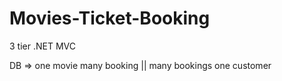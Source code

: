 # Movies-Ticket-Booking

3 tier .NET MVC

DB => one movie  many booking || many bookings one customer

